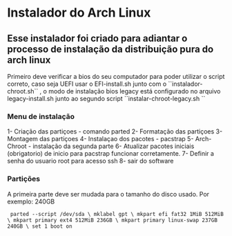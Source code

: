 <h1> Instalador do Arch Linux</h1>

<h2> Esse instalador foi criado para adiantar o processo de instalação da distribuição pura do arch linux</h2>

<p>
  Primeiro deve verificar a bios do seu computador para poder utilizar o script correto, 
  caso seja UEFI usar o EFI-install.sh junto com o ``instalador-chroot.sh`` ,
  o modo de instalação bios legacy está configurado no arquivo legacy-install.sh junto ao segundo script ``instalar-chroot-legacy.sh ``
</p> 

<h3> Menu de instalação </h3>

<p> 1- Criação das partiçoes - comando parted
	2- Formatação das partiçoes
	3- Montagem das partiçoes
	4- Instalaçao dos pacotes - pacstrap
	5- Arch-Chroot - instalação da segunda parte
	6- Atualizar pacotes iniciais (obrigatorio) de inicio para pacstrap funcionar corretamente.
	7- Definir a senha do usuario root para acesso ssh
	8- sair do software</p>

<h3> Partições </h3>

<p> A primeira parte deve ser mudada para o tamanho do disco usado. Por exemplo: 240GB 

  ``  parted --script /dev/sda \
			mklabel gpt \
			mkpart efi fat32 1MiB 512MiB \
			mkpart primary ext4 512MiB 236GB \
			mkpart primary linux-swap 237GB 240GB \
			set 1 boot on  
``
</p>
